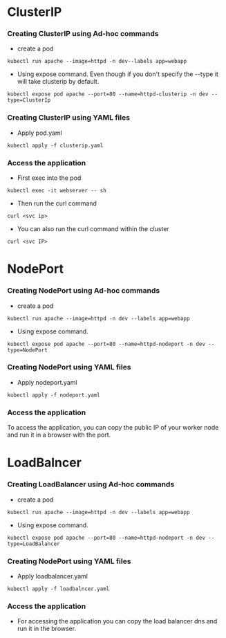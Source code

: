 # ClusterIP

### Creating ClusterIP using Ad-hoc commands

- create a pod
```
kubectl run apache --image=httpd -n dev--labels app=webapp 
```
- Using expose command. Even though if you don't specify the --type it will take clusterip by default. 
```  
kubectl expose pod apache --port=80 --name=httpd-clusterip -n dev --type=ClusterIp
```

### Creating ClusterIP using YAML files

- Apply pod.yaml

```
kubectl apply -f clusterip.yaml
```

### Access the application

- First exec into the pod

```
kubectl exec -it webserver -- sh
```
- Then run the curl command

```
curl <svc ip>
```
- You can also run the curl command within the cluster
```
curl <svc IP>
```

# NodePort

### Creating NodePort using Ad-hoc commands

- create a pod
```
kubectl run apache --image=httpd -n dev --labels app=webapp 
```
- Using expose command.
```  
kubectl expose pod apache --port=80 --name=httpd-nodeport -n dev --type=NodePort
```

### Creating NodePort using YAML files

- Apply nodeport.yaml

```
kubectl apply -f nodeport.yaml
```

### Access the application

To access the application, you can copy the public IP of your worker node and run it in a browser with the port.

# LoadBalncer

### Creating LoadBalancer using Ad-hoc commands

- create a pod
```
kubectl run apache --image=httpd -n dev --labels app=webapp 
```
- Using expose command.
```  
kubectl expose pod apache --port=80 --name=httpd-nodeport -n dev --type=LoadBalancer
```

### Creating NodePort using YAML files

- Apply loadbalancer.yaml

```
kubectl apply -f loadbalncer.yaml
```

### Access the application

- For accessing the application you can copy the load balancer dns and run it in the browser.
